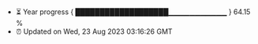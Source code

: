 - ⏳ Year progress { ███████████████████▁▁▁▁▁▁▁▁▁▁▁ } 64.15 %
- ⏰ Updated on Wed, 23 Aug 2023 03:16:26 GMT

